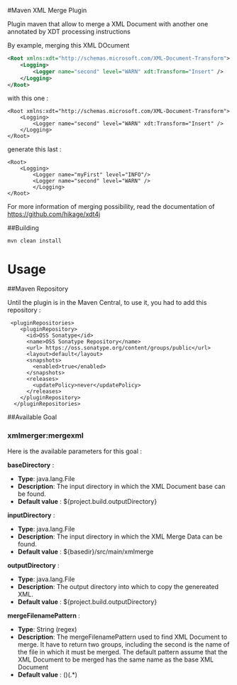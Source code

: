 #Maven XML Merge Plugin

Plugin maven that allow to merge a XML Document with another one annotated by XDT processing instructions

By example, merging this XML DOcument

```xml
<Root xmlns:xdt="http://schemas.microsoft.com/XML-Document-Transform">
    <Logging>
        <Logger name="second" level="WARN" xdt:Transform="Insert" />
    </Logging>
</Root>
```

with this one :
	
	<Root xmlns:xdt="http://schemas.microsoft.com/XML-Document-Transform">
		<Logging>
			<Logger name="second" level="WARN" xdt:Transform="Insert" />
		</Logging>
	</Root>

generate this last :

	<Root>
		<Logging>
			<Logger name="myFirst" level="INFO"/>
			<Logger name="second" level="WARN" />
			</Logging>
	</Root>


For more information of merging possibility, read the documentation of https://github.com/hikage/xdt4j

##Building

    mvn clean install



Usage
=====
##Maven Repository

Until the plugin is in the Maven Central, to use it, you had to add this repository :

     <pluginRepositories>
        <pluginRepository>
          <id>OSS Sonatype</id>
          <name>OSS Sonatype Repository</name>
          <url> https://oss.sonatype.org/content/groups/public</url>
          <layout>default</layout>
          <snapshots>
            <enabled>true</enabled>
          </snapshots>
          <releases>
            <updatePolicy>never</updatePolicy>
          </releases>
        </pluginRepository>
      </pluginRepositories>




##Available Goal

### xmlmerger:mergexml

Here is the available parameters for this goal :

**baseDirectory** :

* **Type**:          java.lang.File
* **Description**:    The input directory in which the XML Document base can be found.
*  **Default value** :  ${project.build.outputDirectory}

**inputDirectory** :

* **Type**:          java.lang.File
* **Description**:    The input directory in which the XML Merge Data can be found.
*  **Default value** :  ${basedir}/src/main/xmlmerge


**outputDirectory** :

* **Type**:          java.lang.File
* **Description**:    The output directory into which to copy the genereated XML.
*  **Default value** :  ${project.build.outputDirectory}

**mergeFilenamePattern** :

* **Type**:          String (regex)
* **Description**:    The mergeFilenamePattern used to find XML Document to merge. It have to return two groups, including the second is the name of the file in which it must be merged. The default pattern assume that the XML Document to be merged has the same name as the base XML Document
*  **Default value** :  ()(.*)
